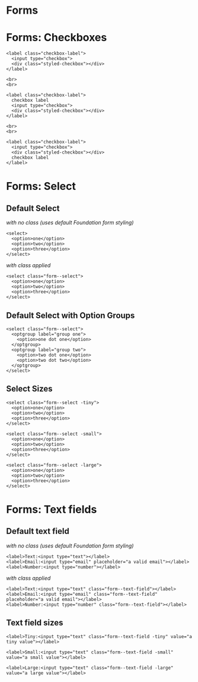 # Forms

# Forms: Checkboxes

```
<label class="checkbox-label">
  <input type="checkbox">
  <div class="styled-checkbox"></div>
</label>

<br>
<br>

<label class="checkbox-label">
  checkbox label
  <input type="checkbox">
  <div class="styled-checkbox"></div>
</label>

<br>
<br>

<label class="checkbox-label">
  <input type="checkbox">
  <div class="styled-checkbox"></div>
  checkbox label
</label>
```

# Forms: Select

## Default Select

_with no class (uses default Foundation form styling)_

```
<select>
  <option>one</option>
  <option>two</option>
  <option>three</option>
</select>
```

_with class applied_

```
<select class="form--select">
  <option>one</option>
  <option>two</option>
  <option>three</option>
</select>
```

## Default Select with Option Groups

```
<select class="form--select">
  <optgroup label="group one">
    <option>one dot one</option>
  </optgroup>
  <optgroup label="group two">
    <option>two dot one</option>
    <option>two dot two</option>
  </optgroup>
</select>
```

## Select Sizes

```
<select class="form--select -tiny">
  <option>one</option>
  <option>two</option>
  <option>three</option>
</select>

<select class="form--select -small">
  <option>one</option>
  <option>two</option>
  <option>three</option>
</select>

<select class="form--select -large">
  <option>one</option>
  <option>two</option>
  <option>three</option>
</select>
```

# Forms: Text fields

## Default text field

_with no class (uses default Foundation form styling)_

```
<label>Text:<input type="text"></label>
<label>Email:<input type="email" placeholder="a valid email"></label>
<label>Number:<input type="number"></label>
```

_with class applied_


```
<label>Text:<input type="text" class="form--text-field"></label>
<label>Email:<input type="email" class="form--text-field" placeholder="a valid email"></label>
<label>Number:<input type="number" class="form--text-field"></label>
```

## Text field sizes

```
<label>Tiny:<input type="text" class="form--text-field -tiny" value="a tiny value"></label>

<label>Small:<input type="text" class="form--text-field -small" value="a small value"></label>

<label>Large:<input type="text" class="form--text-field -large" value="a large value"></label>
```
